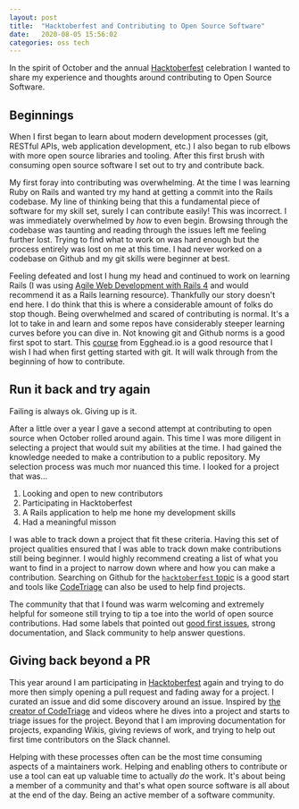 ```yaml
---
layout: post
title:  "Hacktoberfest and Contributing to Open Source Software"
date:   2020-08-05 15:56:02
categories: oss tech
---
```

In the spirit of October and the annual [Hacktoberfest](https://hacktoberfest.digitalocean.com/) celebration I wanted to share my experience and thoughts around contributing to Open Source Software.

## Beginnings

When I first began to learn about modern development processes (git, RESTful APIs, web application development, etc.) I also began to rub elbows with more open source libraries and tooling. After this first brush with consuming open source software I set out to try and contribute back.

My first foray into contributing was overwhelming. At the time I was learning Ruby on Rails and wanted try my hand at getting a commit into the Rails codebase. My line of thinking being that this a fundamental piece of software for my skill set, surely I can contribute easily! This was incorrect. I was immediately overwhelmed by _how_ to even begin. Browsing through the codebase was taunting and reading through the issues left me feeling further lost. Trying to find what to work on was hard enough but the process entirely was lost on me at this time. I had never worked on a codebase on Github and my git skills were beginner at best.

Feeling defeated and lost I hung my head and continued to work on learning Rails (I was using [Agile Web Development with Rails 4](https://pragprog.com/titles/rails4/agile-web-development-with-rails-4/) and would recommend it as a Rails learning resource). Thankfully our story doesn't end here. I do think that this is where a considerable amount of folks do stop though. Being overwhelmed and scared of contributing is normal. It's a lot to take in and learn and some repos have considerably steeper learning curves before you can dive in. Not knowing git and Github norms is a good first spot to start. This [course](http://makeapullrequest.com/) from Egghead.io is a good resource that I wish I had when first getting started with git. It will walk through from the beginning of how to contribute.

## Run it back and try again

Failing is always ok. Giving up is it.

After a little over a year I gave a second attempt at contributing to open source when October rolled around again. This time I was more diligent in selecting a project that would suit my abilities at the time. I had gained the knowledge needed to make a contribution to a public repository. My selection process was much mor nuanced this time. I looked for a project that was...

1. Looking and open to new contributors
2. Participating in Hacktoberfest
3. A Rails application to help me hone my development skills
4. Had a meaningful misson

I was able to track down a project that fit these criteria. Having this set of project qualities ensured that I was able to track down make contributions still being  beginner. I would highly recommend creating a list of what you want to find in a project to narrow down where and how you can make a contribution. Searching on Github for the [`hacktoberfest` topic](https://github.com/topics/hacktoberfest) is a good start and tools like [CodeTriage](https://www.codetriage.com/) can also be used to help find projects.

The community that that I found was warm welcoming and extremely helpful for someone still trying to tip a toe into the world of open source contributions. Had some labels that pointed out [good first issues](https://goodfirstissues.com/), strong documentation, and Slack community to help answer questions.

## Giving back beyond a PR

This year around I am participating in [Hacktoberfest](https://hacktoberfest.digitalocean.com/) again and trying to do more then simply opening a pull request and fading away for a project. I curated an issue and did some discovery around an issue. Inspired by [the creator of CodeTriage](https://www.youtube.com/c/schneems/videos) and videos where he dives into a project and starts to triage issues for the project. Beyond that I am improving documentation for projects, expanding Wikis, giving reviews of work, and trying to help out first time contributors on the Slack channel.

Helping with these processes often can be the most time consuming aspects of a maintainers work. Helping and enabling others to contribute or use a tool can eat up valuable time to actually _do_ the work. It's about being a member of a community and that's what open source software is all about at the end of the day. Being an active member of a software community.
